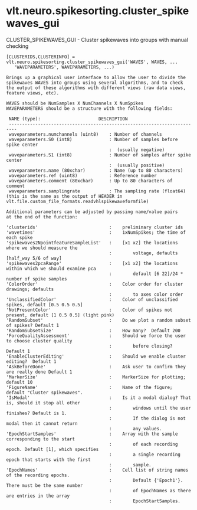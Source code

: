# vlt.neuro.spikesorting.cluster_spikewaves_gui

  CLUSTER_SPIKEWAVES_GUI - Cluster spikewaves into groups with manual checking
 
    [CLUSTERIDS,CLUSTERINFO] = vlt.neuro.spikesorting.cluster_spikewaves_gui('WAVES', WAVES, ...
       'WAVEPARAMETERS', WAVEPARAMETERS, ...)
 
    Brings up a graphical user interface to allow the user to divide the
    spikewaves WAVES into groups using several algorithms, and to check
    the output of these algorithms with different views (raw data views, 
    feature views, etc).
 
    WAVES should be NumSamples X NumChannels X NumSpikes
    WAVEPARAMETERS should be a structure with the following fields:
 
     NAME (type):                      DESCRIPTION         
     -------------------------------------------------------------------------
     waveparameters.numchannels (uint8)    : Number of channels
     waveparameters.S0 (int8)              : Number of samples before spike center
                                           :  (usually negative)
     waveparameters.S1 (int8)              : Number of samples after spike center
                                           :  (usually positive)
     waveparameters.name (80xchar)         : Name (up to 80 characters)
     waveparameters.ref (uint8)            : Reference number
     waveparameters.comment (80xchar)      : Up to 80 characters of comment
     waveparameters.samplingrate           : The sampling rate (float64)
    (this is the same as the output of HEADER in vlt.file.custom_file_formats.readvhlspikewaveformfile)
 
    Additional parameters can be adjusted by passing name/value pairs 
    at the end of the function:
    
    'clusterids'                           :    preliminary cluster ids
    'wavetimes'                            :    1xNumSpikes; the time of each spike
    'spikewaves2NpointfeatureSampleList'   :    [x1 x2] the locations where we should measure the
                                           :        voltage, defaults [half_way 5/6 of way]
    'spikewaves2pcaRange'                  :    [x1 x2] the locations within which we should examine pca
                                           :        default [6 22]/24 * number of spike samples
    'ColorOrder'                           :    Color order for cluster drawings; defaults
                                           :        to axes color order
    'UnclassifiedColor'                    :    Color of unclassified spikes, default [0.5 0.5 0.5]
    'NotPresentColor'                      :    Color of spikes not present, default [1 0.5 0.5] (light pink)
    'RandomSubset'                         :    Do we plot a random subset of spikes? Default 1
    'RandomSubsetSize'                     :    How many?  Default 200
    'ForceQualityAssessment'               :    Should we force the user to choose cluster quality
                                           :        before closing?  Default 1
    'EnableClusterEditing'                 :    Should we enable cluster editing?  Default 1
    'AskBeforeDone'                        :    Ask user to confirm they are really done Default 1
    'MarkerSize'                           :    MarkerSize for plotting; default 10
    'FigureName'                           :    Name of the figure; default "Cluster spikewaves".
    'IsModal'                              :    Is it a modal dialog? That is, should it stop all other
                                           :        windows until the user finishes? Default is 1.
                                           :        If the dialog is not modal then it cannot return
                                           :        any values.
    'EpochStartSamples'                    :    Array with the sample corresponding to the start
                                           :        of each recording epoch. Default [1], which specifies
                                           :        a single recording epoch that starts with the first
                                           :        sample.
    'EpochNames'                           :    Cell list of string names of the recording epochs.
                                           :        Default {'Epoch1'}. There must be the same number
                                           :        of EpochNames as there are entries in the array
                                           :        EpochStartSamples.
